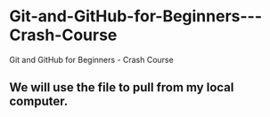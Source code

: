 # Git-and-GitHub-for-Beginners---Crash-Course
Git and GitHub for Beginners - Crash Course
## We will use the file to pull from my local computer. 
